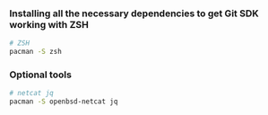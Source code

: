 ### Installing all the necessary dependencies to get Git SDK working with ZSH
```sh
# ZSH
pacman -S zsh
```
### Optional tools
```sh
# netcat jq
pacman -S openbsd-netcat jq
```
